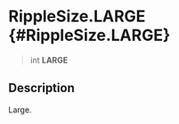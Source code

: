 RippleSize.LARGE {#RippleSize.LARGE}
================

> int **LARGE**

Description
-----------

Large.
